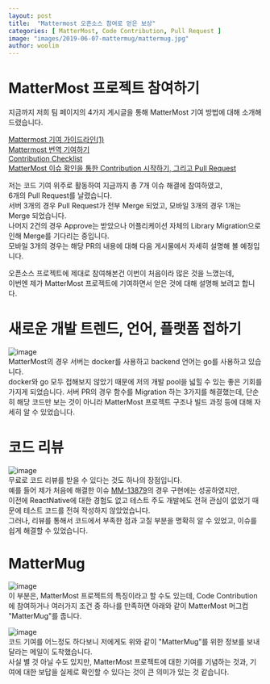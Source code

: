 ```yaml
---
layout: post
title:  "Mattermost 오픈소스 참여로 얻은 보상"
categories: [ MatterMost, Code Contribution, Pull Request ]
image: "images/2019-06-07-mattermug/mattermug.jpg"
author: woolim
---
```

# MatterMost 프로젝트 참여하기  
지금까지 저희 팀 페이지의 4가지 게시글을 통해 MatterMost 기여 방법에 대해 소개해드렸습니다.

[Mattermost 기여 가이드라인(1)](https://19-1-skku-oss.github.io/2019-1-OSS-L4/Mattermost_Contribution-Guideline(1)/)  
[Mattermost 번역 기여하기](https://19-1-skku-oss.github.io/2019-1-OSS-L4/Mattermost_Translation/)  
[Contribution Checklist](https://19-1-skku-oss.github.io/2019-1-OSS-L4/Contribution-Checklist/)  
[MatterMost 이슈 확인을 통한 Contribution 시작하기, 그리고 Pull Request](https://19-1-skku-oss.github.io/2019-1-OSS-L4/mm-15303-15304/)  

저는 코드 기여 위주로 활동하여 지금까지 총 7개 이슈 해결에 참여하였고,  
6개의 Pull Request를 날렸습니다.  
서버 3개의 경우 Pull Request가 전부 Merge 되었고, 모바일 3개의 경우 1개는 Merge 되었습니다.   
나머지 2건의 경우 Approve는 받았으나 어플리케이션 자체의 Library Migration으로 인해 Merge를 기다리는 중입니다.  
모바일 3개의 경우는 해당 PR의 내용에 대해 다음 게시물에서 자세히 설명해 볼 예정입니다.  

오픈소스 프로젝트에 제대로 참여해본건 이번이 처음이라 많은 것을 느꼈는데,  
이번엔 제가 MatterMost 프로젝트에 기여하면서 얻은 것에 대해 설명해 보려고 합니다.  

# 새로운 개발 트렌드, 언어, 플랫폼 접하기  
![image](/2019-1-OSS-L4/images/2019-06-07-mattermug/docker.jpg)  
MatterMost의 경우 서버는 docker를 사용하고 backend 언어는 go를 사용하고 있습니다.  
docker와 go 모두 접해보지 않았기 때문에 저의 개발 pool을 넓힐 수 있는 좋은 기회를 가지게 되었습니다.
서버 PR의 경우 함수를 Migration 하는 3가지를 해결했는데, 단순히 해당 코드만 보는 것이 아니라
MatterMost 프로젝트 구조나 빌드 과정 등에 대해 자세히 알 수 있었습니다.  

# 코드 리뷰  
![image](/2019-1-OSS-L4/images/2019-06-07-mattermug/code_review.png)  
무료로 코드 리뷰를 받을 수 있다는 것도 하나의 장점입니다.  
예를 들어 제가 처음에 해결한 이슈 [MM-13879](https://github.com/mattermost/mattermost-mobile/pull/2832)의 경우 구현에는 성공하였지만,  
이전에 ReactNative에 대한 경험도 없고 테스트 주도 개발에도 전혀 관심이 없었기 때문에 테스트 코드를 전혀 작성하지 않았었습니다.  
그러나, 리뷰를 통해서 코드에서 부족한 점과 고칠 부분을 명확히 알 수 있었고, 이슈를 쉽게 해결할 수 있었습니다.  

# MatterMug 
![image](/2019-1-OSS-L4/images/2019-06-07-mattermug/mattermug.jpg)  
이 부분은, MatterMost 프로젝트의 특징이라고 할 수도 있는데,
Code Contribution에 참여하거나 여러가지 조건 중 하나를 만족하면 아래와 같이 MatterMost 머그컵 "MatterMug"를 줍니다.  

![image](/2019-1-OSS-L4/images/2019-06-07-mattermug/mattermug_email.png)  
코드 기여를 어느정도 하다보니 저에게도 위와 같이 "MatterMug"를 위한 정보를 보내달라는 메일이 도착했습니다.  
사실 별 것 아닐 수도 있지만, MatterMost 프로젝트에 대한 기여를 기념하는 것과, 기여에 대한 보답을 실제로 확인할 수 있다는 것이
큰 의미가 있는 것 같습니다.